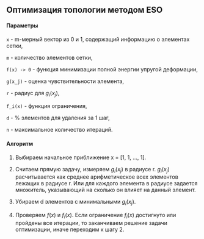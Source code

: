 ## Оптимизация топологии методом ESO

#### Параметры

```x``` - m-мерный вектор из 0 и 1, содержащий информацию о элементах сетки,  

```m``` - количество элементов сетки,

```f(x) -> 0``` - функция минимизации полной энергии упругой деформации,

```g(x_j)``` - оценка чувствительности элемента,

```r``` - радиус для $g_i(x_j)$,

```f_i(x)``` - функция ограничения,

```d``` - % элементов для удаления за 1 шаг,

```n``` - максимальное количество итераций.

#### Алгоритм

1. Выбираем начальное приближение x = [1, 1, ..., 1].

2. Считаем прямую задачу, измеряем $g_i(x_j)$ в радиусе r.
   $g_i(x_j)$ расчитывается как среднее арифметическое всех элементов лежащих в радиусе r. 
   Или для каждого элемента в радиусе задается множитель, указывающий на сколько он влияет на данный элемент.

3. Убираем d элементов с минимальными $g_i(x_j)$.

4. Проверяем $f(x)$ и $f_i(x)$. 
   Если ограничение $f_i(x)$ достигнуто или пройдены все итерации, 
   то заканчиваем решение задачи оптимизации, иначе переходим к шагу 2.